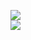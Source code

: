[![](https://img.shields.io/badge/Made%20With-Github%20Spray-lightgrey.svg?style=for-the-badge&logo=github)](https://github.com/Annihil/github-spray#26801)  
[![](https://i.imgur.com/2DrTn0Z.gif)](https://github.com/Annihil/github-spray)